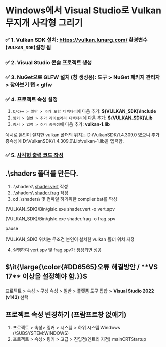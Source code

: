 # Windows에서 Visual Studio로 Vulkan 무지개 사각형 그리기
### ✅ 1. Vulkan SDK 설치: https://vulkan.lunarg.com/ 환경변수(`VULKAN_SDK`)설정 됨 
### ✅ 2. Visual Studio 콘솔 프로젝트 생성 
### ✅ 3. NuGet으로 GLFW 설치 (창 생성용): 도구 > NuGet 패키지 관리자 > 찾아보기 탭 < **glfw**
### ✅ 4. 프로젝트 속성 설정
1. `C/C++ > 일반 > 추가 포함 디렉터리`에 다음 추가: **$(VULKAN_SDK)\Include**
2. `링커 > 일반 > 추가 라이브러리 디렉터리`에 다음 추가: **$(VULKAN_SDK)\Lib**
3. `링커 > 입력 > 추가 종속성`에 다음 추가: **vulkan-1.lib**

예시로 본인이 설치한 vulkan 폴더의 위치는 D:\VulkanSDK\1.4.309.0 였으니
추가 종속성에 D:\VulkanSDK\1.4.309.0\Lib\vulkan-1.lib을 입력함.

### ✅ 5. [사각형 출력 코드 작성](https://github.com/Regnits0514/graphics_report/blob/main/%ED%80%B4%EC%A6%88/triangle/vk1.cpp)
## .\shaders 폴더를 만든다. 
1. .\shaders\ [shader.vert](https://github.com/Regnits0514/graphics_report/blob/main/%ED%80%B4%EC%A6%88/triangle/shaders/shader.vert) 작성
2. .\shaders\ [shader.frag](https://github.com/Regnits0514/graphics_report/blob/main/%ED%80%B4%EC%A6%88/triangle/shaders/shader.frag) 작성
3. cd .\shaders\ 및 컴파일 하기위한 compiler.bat를 작성

(VULKAN_SDK)/Bin/glslc.exe shader.vert -o vert.spv

(VULKAN_SDK)/Bin/glslc.exe shader.frag -o frag.spv

pause

(VULKAN_SDK) 위치는 무조건 본인이 설치한 vulkan 폴더 위치 지정

4. 실행하여 vert.spv 및 frag.spv가 생성되면 성공

## <p>$\it{\large{\color{#DD6565}오류 해결방안 / **VS 17** 이상을 설정해야 함.}}$</p>
프로젝트 > 속성 > 구성 속성 > 일반 > 플랫폼 도구 집합 > **Visual Studio 2022 (v143)** 선택

## 프로젝트 속성 변경하기 (프람프트창 없애기)
1. 프로젝트 > 속성> 링커 > 시스템 > 하위 시스템 Windows (/SUBSYSTEM:WINDOWS)
2. 프로젝트 > 속성> 링커 > 고급 > 진입점(엔트리 지점) mainCRTStartup
